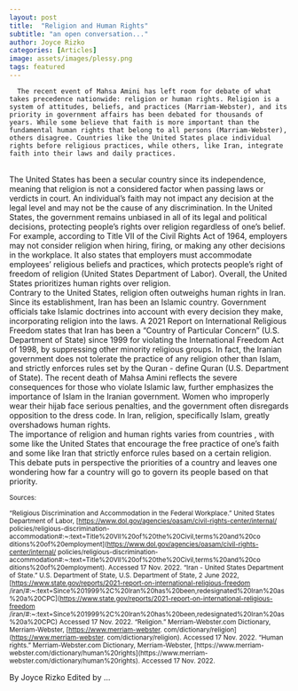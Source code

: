 ```yaml
---
layout: post
title:  "Religion and Human Rights"
subtitle: "an open conversation..."
author: Joyce Rizko
categories: [Articles]
image: assets/images/plessy.png
tags: featured
---
```


      The recent event of Mahsa Amini has left room for debate of what takes precedence nationwide: religion or human rights. Religion is a system of attitudes, beliefs, and practices (Marriam-Webster), and its priority in government affairs has been debated for thousands of years. While some believe that faith is more important than the fundamental human rights that belong to all persons (Marriam-Webster), others disagree. Countries like the United States place individual rights before religious practices, while others, like Iran, integrate faith into their laws and daily practices.  
  <br />
      The United States has been a secular country since its independence, meaning that religion is not a considered factor when passing laws or verdicts in court. An individual’s faith may not impact any decision at the legal level and may not be the cause of any discrimination. In the United States, the government remains unbiased in all of its legal and political decisions, protecting people’s rights over religion regardless of one’s belief. For example, according to Title VII of the Civil Rights Act of 1964, employers may not consider religion when hiring, firing, or making any other decisions in the workplace. It also states that employers must accommodate employees’ religious beliefs and practices, which protects people’s right of freedom of religion (United States Department of Labor). Overall, the United States prioritizes human rights over religion.  
  <br />
      Contrary to the United States, religion often outweighs human rights in Iran.  Since its establishment, Iran has been an Islamic country. Government officials take Islamic doctrines into account with every decision they make, incorporating religion into the laws. A 2021 Report on International Religious Freedom states that Iran has been a “Country of Particular Concern” (U.S. Department of State) since 1999 for violating the International Freedom Act of 1998, by suppressing other minority religious groups. In fact, the Iranian government does not tolerate the practice of any religion other than Islam, and strictly enforces rules set by the Quran - define Quran (U.S. Department of State). The recent death of Mahsa Amini reflects the severe consequences for those who violate Islamic law, further emphasizes the importance of Islam in the Iranian government. Women who improperly wear their hijab face serious penalties, and the government often disregards opposition to the dress code. In Iran, religion, specifically Islam, greatly overshadows human rights.  
<br />
      The importance of religion and human rights varies from countries , with some like the United States that encourage the free practice of one’s faith and some like Iran that strictly enforce rules based on a certain religion. This debate puts in perspective the priorities of a country and leaves one wondering how far a country will go to govern its people based on that priority.

<small> Sources: </small>

<small> “Religious Discrimination and Accommodation in the Federal Workplace.” United States Department of Labor, [https://www.dol.gov/agencies/oasam/civil-rights-center/internal/ policies/religious-discrimination-accommodation#:~:text=Title%20VII%20of%20the%20Civil,terms%20and%20co ditions%20of%20employment](https://www.dol.gov/agencies/oasam/civil-rights-center/internal/ policies/religious-discrimination-accommodation#:~:text=Title%20VII%20of%20the%20Civil,terms%20and%20co ditions%20of%20employment). Accessed 17 Nov. 2022.  </small>
<small> “Iran - United States Department of State.” U.S. Department of State, U.S. Department of State, 2 June 2022, [https://www.state.gov/reports/2021-report-on-international-religious-freedom /iran/#:~:text=Since%201999%2C%20Iran%20has%20been,redesignated%20Iran%20as%20a%20CPC](https://www.state.gov/reports/2021-report-on-international-religious-freedom /iran/#:~:text=Since%201999%2C%20Iran%20has%20been,redesignated%20Iran%20as%20a%20CPC) Accessed 17 Nov. 2022.  </small>
<small> “Religion.” Merriam-Webster.com Dictionary, Merriam-Webster, [https://www.merriam-webster. com/dictionary/religion](https://www.merriam-webster. com/dictionary/religion). Accessed 17 Nov. 2022.  </small>
<small> “Human rights.” Merriam-Webster.com Dictionary, Merriam-Webster,  [https://www.merriam- webster.com/dictionary/human%20rights](https://www.merriam- webster.com/dictionary/human%20rights). Accessed 17 Nov. 2022. </small>


By Joyce Rizko
Edited by ...
